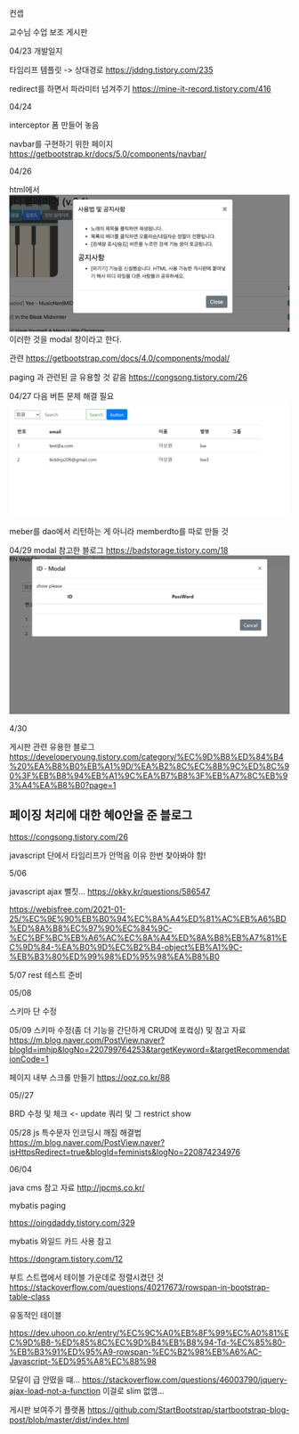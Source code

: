 컨셉

교수님 수업 보조 게시판


04/23 개발일지

타임리프 템플릿 -> 상대경로
https://jddng.tistory.com/235

redirect를 하면서 파라미터 넘겨주기
https://mine-it-record.tistory.com/416


04/24

interceptor 폼 만들어 놓음

navbar를 구현하기 위한 페이지
https://getbootstrap.kr/docs/5.0/components/navbar/


04/26

html에서 
![img.png](readmeimg/img.png)
이러한 것을 modal 창이라고 한다.

관련
https://getbootstrap.com/docs/4.0/components/modal/

paging 과 관련된 글 유용할 것 같음
https://congsong.tistory.com/26


04/27
다음 버튼 문제 해결 필요
![img_1.png](readmeimg/img_1.png)

meber를 dao에서 리턴하는 게 아니라 memberdto를 따로 만들 것


04/29
modal 참고한 블로그
https://badstorage.tistory.com/18
![img_2.png](readmeimg/img_2.png)

4/30

게시판 관련 유용한 블로그
https://developeryoung.tistory.com/category/%EC%9D%B8%ED%84%B4%20%EA%B8%B0%EB%A1%9D/%EA%B2%8C%EC%8B%9C%ED%8C%90%3F%EB%B8%94%EB%A1%9C%EA%B7%B8%3F%EB%A7%8C%EB%93%A4%EA%B8%B0?page=1

## 페이징 처리에 대한 혜0안을 준 블로그
https://congsong.tistory.com/26

javascript 단에서 타임리프가 안먹음 이유 한번 찾아봐야 함!


5/06 

javascript ajax 뻘짓...
https://okky.kr/questions/586547

https://webisfree.com/2021-01-25/%EC%9E%90%EB%B0%94%EC%8A%A4%ED%81%AC%EB%A6%BD%ED%8A%B8%EC%97%90%EC%84%9C-%EC%BF%BC%EB%A6%AC%EC%8A%A4%ED%8A%B8%EB%A7%81%EC%9D%84-%EA%B0%9D%EC%B2%B4-object%EB%A1%9C-%EB%B3%80%ED%99%98%ED%95%98%EA%B8%B0

5/07
rest 테스트 준비


05/08

스키마 단 수정

05/09
스키마 수정(좀 더 기능을 간단하게 CRUD에 포컼싱) 및 참고 자료
https://m.blog.naver.com/PostView.naver?blogId=imhjp&logNo=220799764253&targetKeyword=&targetRecommendationCode=1

페이지 내부 스크롤 만들기
https://ooz.co.kr/88


05//27

BRD 수정 및 체크 <- update 쿼리 및 그 restrict show

05/28
js 특수문자 인코딩시 깨짐 해결법
https://m.blog.naver.com/PostView.naver?isHttpsRedirect=true&blogId=feminists&logNo=220874234976

06/04 

java cms 참고 자료
http://jpcms.co.kr/


mybatis paging

https://oingdaddy.tistory.com/329


mybatis 와일드 카드 사용 참고

https://dongram.tistory.com/12

 부트 스트랩에서 테이블 가운데로 정렬시켰던 것
https://stackoverflow.com/questions/40217673/rowspan-in-bootstrap-table-class

유동적인 테이블

https://dev.uhoon.co.kr/entry/%EC%9C%A0%EB%8F%99%EC%A0%81%EC%9D%B8-%ED%85%8C%EC%9D%B4%EB%B8%94-Td-%EC%85%80-%EB%B3%91%ED%95%A9-rowspan-%EC%B2%98%EB%A6%AC-Javascript-%ED%95%A8%EC%88%98

모달이 급 안떴을 떄...
https://stackoverflow.com/questions/46003790/jquery-ajax-load-not-a-function
이걸로 slim 없앰...

게시판 보여주기 플랫폼
https://github.com/StartBootstrap/startbootstrap-blog-post/blob/master/dist/index.html